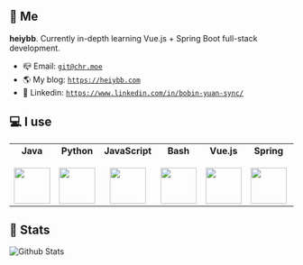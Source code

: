 <!--
**lgou2w/lgou2w** is a ✨ _special_ ✨ repository because its `README.md` (this file) appears on your GitHub profile.

Here are some ideas to get you started:

- 🔭 I’m currently working on ...
- 🌱 I’m currently learning ...
- 👯 I’m looking to collaborate on ...
- 🤔 I’m looking for help with ...
- 💬 Ask me about ...
- 📫 How to reach me: ...
- 😄 Pronouns: ...
- ⚡ Fun fact: ...
-->

## 👋 Me

**heiybb**. Currently in-depth learning Vue.js + Spring Boot full-stack development.

* 📪 Email: [`git@chr.moe`](mailto:git@chr.moe)
* 🌎 My blog: [`https://heiybb.com`](https://heiybb.com)
* 🔑 Linkedin: [`https://www.linkedin.com/in/bobin-yuan-sync/`](https://www.linkedin.com/in/bobin-yuan-sync/)

## 💻 I use

<table>
  <tbody>
    <tr valign="top">
      <td width="12%" align="center">
        <strong>Java</strong><br><br>
        <img height="64px" src="https://cdn.svgporn.com/logos/java.svg">
      </td>
      <td width="12%" align="center">
        <strong>Python</strong><br><br>
        <img height="64px" src="https://cdn.svgporn.com/logos/python.svg">
      </td>
      <td width="12%" align="center">
        <strong>JavaScript</strong><br><br>
        <img height="64px" src="https://cdn.svgporn.com/logos/javascript.svg">
      </td>
      <td width="12%" align="center">
        <strong>Bash</strong><br><br>
        <img height="64px" src="https://cdn.svgporn.com/logos/bash.svg">
      </td>
      <td width="12%" align="center">
        <strong>Vue.js</strong><br><br>
        <img height="64px" src="https://cdn.svgporn.com/logos/vue.svg">
      </td>
      <td width="12%" align="center">
        <strong>Spring</strong><br><br>
        <img height="64px" src="https://cdn.svgporn.com/logos/spring.svg">
      </td>
      <td width="12%" align="center">
        <strong>Vuetify</strong><br><br>
        <img height="64px" src="https://cdn.svgporn.com/logos/vuetifyjs.svg">
      </td>
    </tr>
  </tbody>
</table>

## 📄 Stats

![Github Stats](https://github-readme-stats.vercel.app/api?username=heiybb&theme=dracula)
